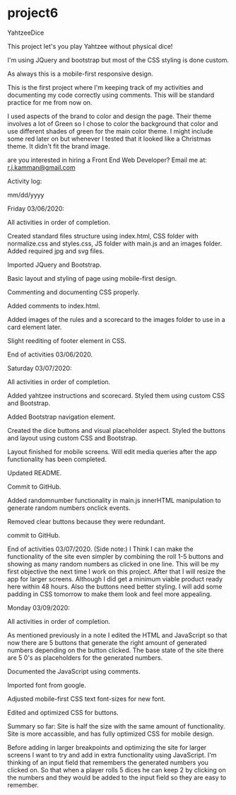 # project6
 YahtzeeDice

This project let's you play Yahtzee without physical dice!

I'm using JQuery and bootstrap but most of the CSS styling is done custom.

As always this is a mobile-first responsive design. 

This is the first project where I'm keeping track of my activities and documenting my code correctly using comments. This will be standard practice for me from now on.

I used aspects of the brand to color and design the page. Their theme involves a lot of Green so I chose to color the background that color and use different shades of green for the main color theme. I might include some red later on but whenever I tested that it looked like a Christmas theme. It didn't fit the brand image. 



are you interested in hiring a Front End Web Developer? Email me at: r.j.kamman@gmail.com




Activity log: 

mm/dd/yyyy

Friday 03/06/2020:

All activities in order of completion. 

Created standard files structure using index.html, CSS folder with normalize.css and styles.css, JS folder with main.js and an images folder. 
Added required jpg and svg files. 

Imported JQuery and Bootstrap. 

Basic layout and styling of page using mobile-first design. 

Commenting and documenting CSS properly. 

Added comments to index.html. 

Added images of the rules and a scorecard to the images folder to use in a card element later. 

Slight reediting of footer element in CSS. 

End of activities 03/06/2020. 

Saturday 03/07/2020:

All activities in order of completion.

Added yahtzee instructions and scorecard. Styled them using custom CSS and Bootstrap. 

Added Bootstrap navigation element.

Created the dice buttons and visual placeholder aspect. Styled the buttons and layout using custom CSS and Bootstrap. 

Layout finished for mobile screens. Will edit media queries after the app functionality has been completed. 

Updated README. 

Commit to GitHub. 

Added randomnumber functionality in main.js innerHTML manipulation to generate random numbers onclick events. 

Removed clear buttons because they were redundant.

commit to GitHub.

End of activities 03/07/2020. (Side note:) I Think I can make the functionality of the site even simpler by combining the roll 1-5 buttons and showing as many random numbers as clicked in one line. This will be my first objective the next time I work on this project. After that I will resize the app for larger screens. Although I did get a minimum viable product ready here within 48 hours. Also the buttons need better styling. I will add some padding in CSS tomorrow to make them look and feel more appealing. 

Monday 03/09/2020: 

All activities in order of completion.

As mentioned previously in a note I edited the HTML and JavaScript so that now there are 5 buttons that generate the right amount of generated numbers depending on the button clicked. The base state of the site there are 5 0's as placeholders for the generated numbers. 

Documented the JavaScript using comments.

Imported font from google.

Adjusted mobile-first CSS text font-sizes for new font. 

Edited and optimized CSS for buttons. 

Summary so far: Site is half the size with the same amount of functionality. Site is more accassible, and has fully optimized CSS for mobile design. 

Before adding in larger breakpoints and optimizing the site for larger screens I want to try and add in extra functionality using JavaScript. I'm thinking of an input field that remembers the generated numbers you clicked on. So that when a player rolls 5 dices he can keep 2 by clicking on the numbers and they would be added to the input field so they are easy to remember. 